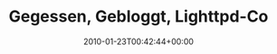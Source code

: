 ---
retweeted: false
source: <a href="http://twitter.com" rel="nofollow">Twitter Web Client</a>
entities:
  hashtags:
  - text: Things
    indices:
    - '83'
    - '90'
  symbols: []
  user_mentions: []
  urls: []
display_text_range:
- '0'
- '126'
favorite_count: '0'
id_str: '8091383999'
truncated: false
retweet_count: '0'
id: '8091383999'
created_at: Sat Jan 23 00:42:44 +0000 2010
favorited: false
full_text: 'Gegessen, Gebloggt, Lighttpd-Config gefixt, Wiki eingerichtet & noch 4
  Kreuzeln im #Things gesetzt. Und das _nach_ Feierabend!'
lang: de
tags:
- Things
- pesos:twitter
date: '2010-01-23T00:42:44+00:00'
src: https://twitter.com/bascht/status/8091383999
original_url: https://twitter.com/bascht/status/8091383999
type: twitter_tweet
text: 'Gegessen, Gebloggt, Lighttpd-Config gefixt, Wiki eingerichtet & noch 4 Kreuzeln
  im #Things gesetzt. Und das _nach_ Feierabend!'
title: Gegessen, Gebloggt, Lighttpd-Co

---